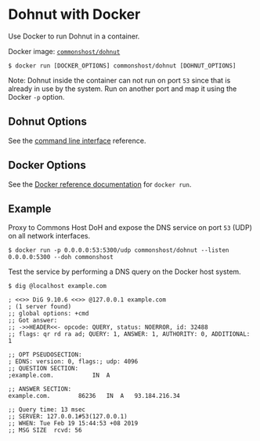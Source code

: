 # Dohnut with Docker

Use Docker to run Dohnut in a container.

Docker image: [`commonshost/dohnut`](https://hub.docker.com/r/commonshost/dohnut)

    $ docker run [DOCKER_OPTIONS] commonshost/dohnut [DOHNUT_OPTIONS]

Note: Dohnut inside the container can not run on port `53` since that is already in use by the system. Run on another port and map it using the Docker `-p` option.

## Dohnut Options

See the [command line interface](../cli) reference.

## Docker Options

See the [Docker reference documentation](https://docs.docker.com/engine/reference/run/) for `docker run`.

## Example

Proxy to Commons Host DoH and expose the DNS service on port `53` (UDP) on all network interfaces.

    $ docker run -p 0.0.0.0:53:5300/udp commonshost/dohnut --listen 0.0.0.0:5300 --doh commonshost

Test the service by performing a DNS query on the Docker host system.

    $ dig @localhost example.com

    ; <<>> DiG 9.10.6 <<>> @127.0.0.1 example.com
    ; (1 server found)
    ;; global options: +cmd
    ;; Got answer:
    ;; ->>HEADER<<- opcode: QUERY, status: NOERROR, id: 32488
    ;; flags: qr rd ra ad; QUERY: 1, ANSWER: 1, AUTHORITY: 0, ADDITIONAL: 1

    ;; OPT PSEUDOSECTION:
    ; EDNS: version: 0, flags:; udp: 4096
    ;; QUESTION SECTION:
    ;example.com.			IN	A

    ;; ANSWER SECTION:
    example.com.		86236	IN	A	93.184.216.34

    ;; Query time: 13 msec
    ;; SERVER: 127.0.0.1#53(127.0.0.1)
    ;; WHEN: Tue Feb 19 15:44:53 +08 2019
    ;; MSG SIZE  rcvd: 56

